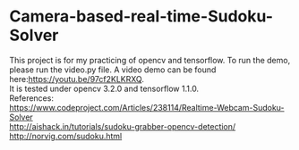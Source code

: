 # Camera-based-real-time-Sudoku-Solver
This project is for my practicing of opencv and tensorflow. To run the demo, please run the video.py file. A video demo can be found here:https://youtu.be/97cf2KLKRXQ.  
It is tested under opencv 3.2.0 and tensorflow 1.1.0.  
References:  
https://www.codeproject.com/Articles/238114/Realtime-Webcam-Sudoku-Solver  
http://aishack.in/tutorials/sudoku-grabber-opencv-detection/  
http://norvig.com/sudoku.html  
